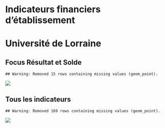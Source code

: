 Indicateurs financiers d’établissement
================

# Université de Lorraine

## Focus Résultat et Solde

    ## Warning: Removed 15 rows containing missing values (geom_point).

![](/home/julien/repo/cpesr/RFC/Finances/Etablissements/université_de_lorraine_files/figure-gfm/etab.focus-1.png)<!-- -->

## Tous les indicateurs

    ## Warning: Removed 169 rows containing missing values (geom_point).

![](/home/julien/repo/cpesr/RFC/Finances/Etablissements/université_de_lorraine_files/figure-gfm/etab-1.png)<!-- -->
